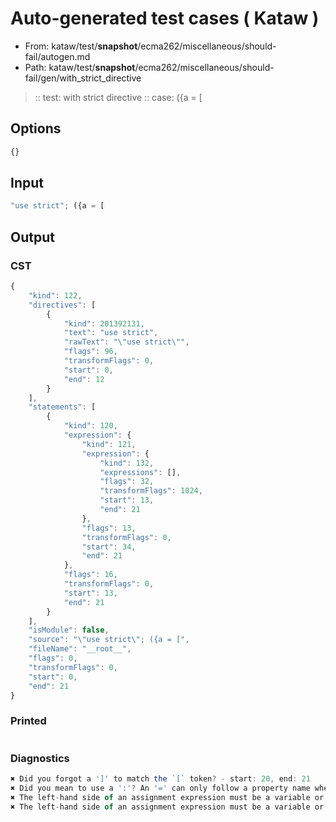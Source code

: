 # Auto-generated test cases ( Kataw )
- From: kataw/test/__snapshot__/ecma262/miscellaneous/should-fail/autogen.md
- Path: kataw/test/__snapshot__/ecma262/miscellaneous/should-fail/gen/with_strict_directive
> :: test: with strict directive
> :: case: ({a = [
## Options

`````js
{}
`````
## Input

`````js
"use strict"; ({a = [
`````
## Output

### CST

```javascript
{
    "kind": 122,
    "directives": [
        {
            "kind": 201392131,
            "text": "use strict",
            "rawText": "\"use strict\"",
            "flags": 96,
            "transformFlags": 0,
            "start": 0,
            "end": 12
        }
    ],
    "statements": [
        {
            "kind": 120,
            "expression": {
                "kind": 121,
                "expression": {
                    "kind": 132,
                    "expressions": [],
                    "flags": 32,
                    "transformFlags": 1024,
                    "start": 13,
                    "end": 21
                },
                "flags": 13,
                "transformFlags": 0,
                "start": 34,
                "end": 21
            },
            "flags": 16,
            "transformFlags": 0,
            "start": 13,
            "end": 21
        }
    ],
    "isModule": false,
    "source": "\"use strict\"; ({a = [",
    "fileName": "__root__",
    "flags": 0,
    "transformFlags": 0,
    "start": 0,
    "end": 21
}
```

### Printed

```javascript

```

### Diagnostics

```javascript
✖ Did you forgot a ']' to match the `[` token? - start: 20, end: 21
✖ Did you mean to use a ':'? An '=' can only follow a property name when the containing object literal is part of a destructuring - start: 21, end: 21
✖ The left-hand side of an assignment expression must be a variable or a property access - start: 21, end: 21
✖ The left-hand side of an assignment expression must be a variable or a property access - start: 21, end: 21

```


